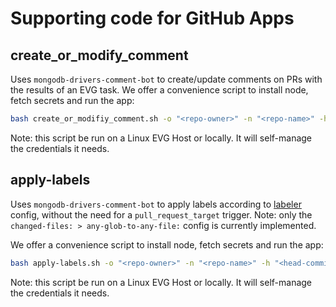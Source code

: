 # Supporting code for GitHub Apps

## create_or_modify_comment

Uses `mongodb-drivers-comment-bot` to create/update comments on PRs
with the results of an EVG task.  We offer a convenience script to install node,
fetch secrets and run the app:

```bash
bash create_or_modifiy_comment.sh -o "<repo-owner>" -n "<repo-name>" -h "<head-commit-sha>" -m "<comment-match>" -c "<path-to-comment-file>"
```

Note: this script be run on a Linux EVG Host or locally.  It will self-manage the credentials it needs.

## apply-labels

Uses `mongodb-drivers-comment-bot` to apply labels according to [labeler](https://github.com/actions/labeler) config,
without the need for a `pull_request_target` trigger.  Note: only the `changed-files: > any-glob-to-any-file:` config
is currently implemented.

 We offer a convenience script to install node,
fetch secrets and run the app:

```bash
bash apply-labels.sh -o "<repo-owner>" -n "<repo-name>" -h "<head-commit-sha>" -l "<path-to-labeler-config>"
```

Note: this script be run on a Linux EVG Host or locally.  It will self-manage the credentials it needs.
